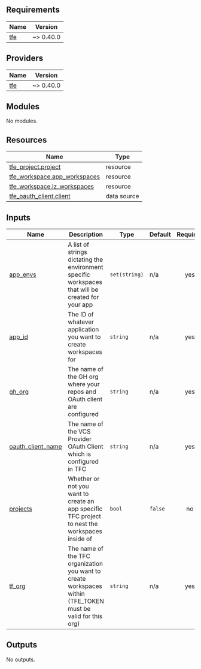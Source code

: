 ## Requirements

| Name | Version |
|------|---------|
| <a name="requirement_tfe"></a> [tfe](#requirement\_tfe) | ~> 0.40.0 |

## Providers

| Name | Version |
|------|---------|
| <a name="provider_tfe"></a> [tfe](#provider\_tfe) | ~> 0.40.0 |

## Modules

No modules.

## Resources

| Name | Type |
|------|------|
| [tfe_project.project](https://registry.terraform.io/providers/hashicorp/tfe/latest/docs/resources/project) | resource |
| [tfe_workspace.app_workspaces](https://registry.terraform.io/providers/hashicorp/tfe/latest/docs/resources/workspace) | resource |
| [tfe_workspace.lz_workspaces](https://registry.terraform.io/providers/hashicorp/tfe/latest/docs/resources/workspace) | resource |
| [tfe_oauth_client.client](https://registry.terraform.io/providers/hashicorp/tfe/latest/docs/data-sources/oauth_client) | data source |

## Inputs

| Name | Description | Type | Default | Required |
|------|-------------|------|---------|:--------:|
| <a name="input_app_envs"></a> [app\_envs](#input\_app\_envs) | A list of strings dictating the environment specific workspaces that will be created for your app | `set(string)` | n/a | yes |
| <a name="input_app_id"></a> [app\_id](#input\_app\_id) | The ID of whatever application you want to create workspaces for | `string` | n/a | yes |
| <a name="input_gh_org"></a> [gh\_org](#input\_gh\_org) | The name of the GH org where your repos and OAuth client are configured | `string` | n/a | yes |
| <a name="input_oauth_client_name"></a> [oauth\_client\_name](#input\_oauth\_client\_name) | The name of the VCS Provider OAuth Client which is configured in TFC | `string` | n/a | yes |
| <a name="input_projects"></a> [projects](#input\_projects) | Whether or not you want to create an app specific TFC project to nest the workspaces inside of | `bool` | `false` | no |
| <a name="input_tf_org"></a> [tf\_org](#input\_tf\_org) | The name of the TFC organization you want to create workspaces within (TFE\_TOKEN must be valid for this org) | `string` | n/a | yes |

## Outputs

No outputs.
